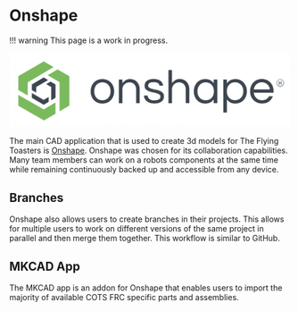 # Onshape

!!! warning
    This page is a work in progress.

![Onshape Logo](onshape_logo.png)

The main CAD application that is used to create 3d models for The Flying Toasters is [Onshape](https://www.onshape.com). Onshape was chosen for its collaboration capabilities. Many team members can work on a robots components at the same time while remaining continuously backed up and accessible from any device.

## Branches
Onshape also allows users to create branches in their projects. This allows for multiple users to work on different versions of the same project in parallel and then merge them together. This workflow is similar to GitHub.

## MKCAD App
The MKCAD app is an addon for Onshape that enables users to import the majority of available COTS FRC specific parts and assemblies.
